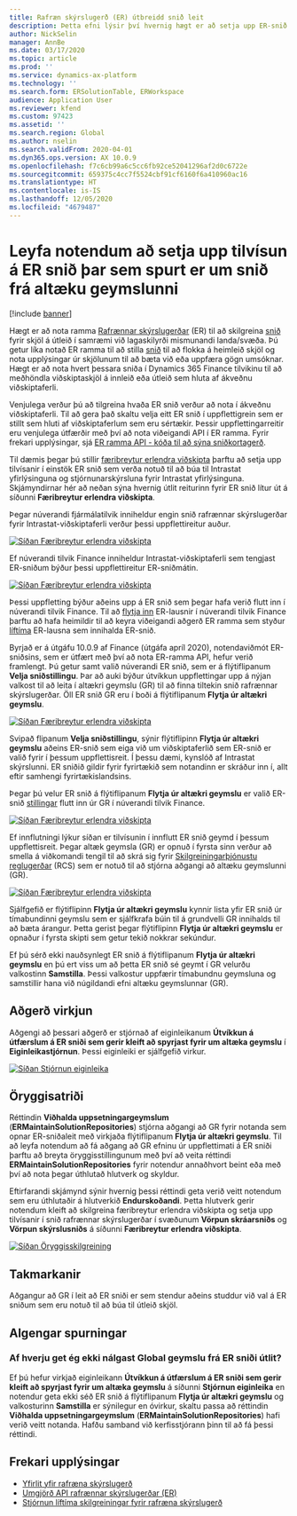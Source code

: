 ```yaml
---
title: Rafræn skýrslugerð (ER) útbreidd snið leit
description: Þetta efni lýsir því hvernig hægt er að setja upp ER-snið tilvísun í leit að ER-sniði þegar tilskilið snið er geymt í altæku geymslunni.
author: NickSelin
manager: AnnBe
ms.date: 03/17/2020
ms.topic: article
ms.prod: ''
ms.service: dynamics-ax-platform
ms.technology: ''
ms.search.form: ERSolutionTable, ERWorkspace
audience: Application User
ms.reviewer: kfend
ms.custom: 97423
ms.assetid: ''
ms.search.region: Global
ms.author: nselin
ms.search.validFrom: 2020-04-01
ms.dyn365.ops.version: AX 10.0.9
ms.openlocfilehash: f7c6cb99a6c5cc6fb92ce52041296af2d0c6722e
ms.sourcegitcommit: 659375c4cc7f5524cbf91cf6160f6a410960ac16
ms.translationtype: HT
ms.contentlocale: is-IS
ms.lasthandoff: 12/05/2020
ms.locfileid: "4679487"
---
```

# <a name="allow-users-to-set-up-an-er-format-reference-inquiring-a-format-from-the-global-repository"></a>Leyfa notendum að setja upp tilvísun á ER snið þar sem spurt er um snið frá altæku geymslunni

[!include [banner](../includes/banner.md)]

Hægt er að nota ramma [Rafrænnar skýrslugerðar](general-electronic-reporting.md) (ER) til að skilgreina [snið](general-electronic-reporting.md#FormatComponentOutbound) fyrir skjöl á útleið í samræmi við lagaskilyrði mismunandi landa/svæða. Þú getur líka notað ER ramma til að stilla [snið](general-electronic-reporting.md#FormatComponentInbound) til að flokka á heimleið skjöl og nota upplýsingar úr skjölunum til að bæta við eða uppfæra gögn umsóknar. Hægt er að nota hvert þessara sniða í Dynamics 365 Finance tilvikinu til að meðhöndla viðskiptaskjöl á innleið eða útleið sem hluta af ákveðnu viðskiptaferli.

Venjulega verður þú að tilgreina hvaða ER snið verður að nota í ákveðnu viðskiptaferli. Til að gera það skaltu velja eitt ER snið í uppflettigrein sem er stillt sem hluti af viðskiptaferlum sem eru sértækir. Þessir uppflettingarreitir eru venjulega útfærðir með því að nota viðeigandi API í ER ramma. Fyrir frekari upplýsingar, sjá [ER ramma API - kóða til að sýna sniðkortagerð](er-apis-app73.md#code-to-display-a-format-mapping-lookup).

Til dæmis þegar þú stillir [færibreytur erlendra viðskipta](https://docs.microsoft.com/dynamics365/finance/localizations/emea-intrastat#set-up-foreign-trade-parameters) þarftu að setja upp tilvísanir í einstök ER snið sem verða notuð til að búa til Intrastat yfirlýsinguna og stjórnunarskýrsluna fyrir Intrastat yfirlýsinguna. Skjámyndirnar hér að neðan sýna hvernig útlit reiturinn fyrir ER snið lítur út á síðunni **Færibreytur erlendra viðskipta**.

Þegar núverandi fjármálatilvik inniheldur engin snið rafrænnar skýrslugerðar fyrir Intrastat-viðskiptaferli verður þessi uppflettireitur auður.

[![Síðan Færibreytur erlendra viðskipta](./media/ER-ExtLookup-Lookup1.gif)](./media/ER-ExtLookup-Lookup1.gif)

Ef núverandi tilvik Finance inniheldur Intrastat-viðskiptaferli sem tengjast ER-sniðum býður þessi uppflettireitur ER-sniðmátin.

[![Síðan Færibreytur erlendra viðskipta](./media/ER-ExtLookup-Lookup2.png)](./media/ER-ExtLookup-Lookup2.png)

Þessi uppfletting býður aðeins upp á ER snið sem þegar hafa verið flutt inn í núverandi tilvik Finance. Til að [flytja inn](./tasks/er-import-configuration-lifecycle-services.md) ER-lausnir í núverandi tilvik Finance þarftu að hafa heimildir til að keyra viðeigandi aðgerð ER ramma sem styður [líftíma](general-electronic-reporting-manage-configuration-lifecycle.md) ER-lausna sem innihalda ER-snið.

Byrjað er á útgáfu 10.0.9 af Finance (útgáfa apríl 2020), notendaviðmót ER-sniðsins, sem er útfært með því að nota ER-ramma API, hefur verið framlengt. Þú getur samt valið núverandi ER snið, sem er á flýtiflipanum **Velja sniðstillingu**. Þar að auki býður útvíkkun uppflettingar upp á nýjan valkost til að leita í altækri geymslu (GR) til að finna tiltekin snið rafrænnar skýrslugerðar. Öll ER snið GR eru í boði á flýtiflipanum **Flytja úr altækri geymslu**.

[![Síðan Færibreytur erlendra viðskipta](./media/ER-ExtLookup-Lookup3.png)](./media/ER-ExtLookup-Lookup3.png)

Svipað flipanum **Velja sniðstillingu**, sýnir flýtiflipinn **Flytja úr altækri geymslu** aðeins ER-snið sem eiga við um viðskiptaferlið sem ER-snið er valið fyrir í þessum uppflettisreit. Í þessu dæmi, kynslóð af Intrastat skýrslunni. ER sniðið gildir fyrir fyrirtækið sem notandinn er skráður inn í, allt eftir samhengi fyrirtækislandsins.

Þegar þú velur ER snið á flýtiflipanum **Flytja úr altækri geymslu** er valið ER-snið [stillingar](general-electronic-reporting.md#Configuration) flutt inn úr GR í núverandi tilvik Finance.

[![Síðan Færibreytur erlendra viðskipta](./media/ER-ExtLookup-FormatImport.png)](./media/ER-ExtLookup-FormatImport.png)

Ef innflutningi lýkur síðan er tilvísunin í innflutt ER snið geymd í þessum uppflettisreit. Þegar altæk geymsla (GR) er opnuð í fyrsta sinn verður að smella á viðkomandi tengil til að skrá sig fyrir [Skilgreiningarþjónustu reglugerðar](https://aka.ms/rcs) (RCS) sem er notuð til að stjórna aðgangi að altæku geymslunni (GR).

[![Síðan Færibreytur erlendra viðskipta](./media/ER-ExtLookup-RepoSignUp.png)](./media/ER-ExtLookup-RepoSignUp.png)

Sjálfgefið er flýtiflipinn **Flytja úr altækri geymslu** kynnir lista yfir ER snið úr tímabundinni geymslu sem er sjálfkrafa búin til á grundvelli GR innihalds til að bæta árangur. Þetta gerist þegar flýtiflipinn **Flytja úr altækri geymslu** er opnaður í fyrsta skipti sem getur tekið nokkrar sekúndur.

Ef þú sérð ekki nauðsynlegt ER snið á flýtiflipanum **Flytja úr altækri geymslu** en þú ert viss um að þetta ER snið sé geymt í GR velurðu valkostinn **Samstilla**. Þessi valkostur uppfærir tímabundnu geymsluna og samstillir hana við núgildandi efni altæku geymslunnar (GR).

## <a name="feature-activation"></a>Aðgerð virkjun

Aðgengi að þessari aðgerð er stjórnað af eiginleikanum **Útvíkkun á útfærslum á ER sniði sem gerir kleift að spyrjast fyrir um altæka geymslu** í **Eiginleikastjórnun**. Þessi eiginleiki er sjálfgefið virkur.

[![Síðan Stjórnun eiginleika](./media/ER-ExtLookup-FeatureMngt.png)](./media/ER-ExtLookup-FeatureMngt.png)

## <a name="security-considerations"></a>Öryggisatriði

Réttindin **Viðhalda uppsetningargeymslum** (**ERMaintainSolutionRepositories**) stjórna aðgangi að GR fyrir notanda sem opnar ER-sniðaleit með virkjaða flýtiflipanum **Flytja úr altækri geymslu**. Til að leyfa notendum að fá aðgang að GR efninu úr uppflettimati á ER sniði þarftu að breyta öryggisstillingunum með því að veita réttindi **ERMaintainSolutionRepositories** fyrir notendur annaðhvort beint eða með því að nota þegar úthlutað hlutverk og skyldur.

Eftirfarandi skjámynd sýnir hvernig þessi réttindi geta verið veitt notendum sem eru úthlutaðir á hlutverkið **Endurskoðandi**. Þetta hlutverk gerir notendum kleift að skilgreina færibreytur erlendra viðskipta og setja upp tilvísanir í snið rafrænnar skýrslugerðar í svæðunum **Vörpun skráarsniðs** og **Vörpun skýrslusniðs** á síðunni **Færibreytur erlendra viðskipta**.

[![Síðan Öryggisskilgreining](./media/ER-ExtLookup-SecuritySetting.png)](./media/ER-ExtLookup-SecuritySetting.png)

## <a name="limitations"></a>Takmarkanir

Aðgangur að GR í leit að ER sniði er sem stendur aðeins studdur við val á ER sniðum sem eru notuð til að búa til útleið skjöl.

## <a name="frequently-asked-questions"></a>Algengar spurningar

### <a name="why-cant-i-access-the-global-repository-from-the-er-format-lookup"></a>Af hverju get ég ekki nálgast Global geymslu frá ER sniði útlit?

Ef þú hefur virkjað eiginleikann **Útvíkkun á útfærslum á ER sniði sem gerir kleift að spyrjast fyrir um altæka geymslu** á síðunni **Stjórnun eiginleika** en notendur geta ekki séð ER snið á flýtiflipanum **Flytja úr altækri geymslu** og valkosturinn **Samstilla** er sýnilegur en óvirkur, skaltu passa að réttindin **Viðhalda uppsetningargeymslum** (**ERMaintainSolutionRepositories**) hafi verið veitt notanda. Hafðu samband við kerfisstjórann þinn til að fá þessi réttindi.

## <a name="additional-resources"></a>Frekari upplýsingar

- [Yfirlit yfir rafræna skýrslugerð](general-electronic-reporting.md)
- [Umgjörð API rafrænnar skýrslugerðar (ER)](er-apis-app73.md)
- [Stjórnun líftíma skilgreiningar fyrir rafræna skýrslugerð](general-electronic-reporting-manage-configuration-lifecycle.md)
